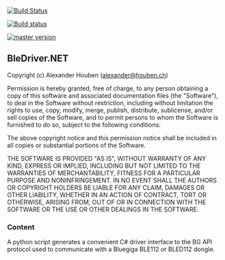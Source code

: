 
[![Build Status](https://travis-ci.org/ahouben/BleDriver.NET.svg?branch=master)](https://travis-ci.org/ahouben/BleDriver.NET)

[![Build status](https://ci.appveyor.com/api/projects/status/299v7rc0micdmxnc?svg=true)](https://ci.appveyor.com/project/ahouben/bledriver-net)

[![master version](http://img.shields.io/myget/bledriver-feed/v/BgApiDriver.svg?style=flat)](https://www.myget.org/feed/Packages/bledriver-feed)

## BleDriver.NET

Copyright (c) Alexander Houben (alexander@houben.ch)

Permission is hereby granted, free of charge, to any person obtaining a copy of
this software and associated documentation files (the "Software"), to deal in
the Software without restriction, including without limitation the rights to
use, copy, modify, merge, publish, distribute, sublicense, and/or sell copies
of the Software, and to permit persons to whom the Software is furnished to do
so, subject to the following conditions:

The above copyright notice and this permission notice shall be included in all
copies or substantial portions of the Software.

THE SOFTWARE IS PROVIDED "AS IS", WITHOUT WARRANTY OF ANY KIND, EXPRESS OR
IMPLIED, INCLUDING BUT NOT LIMITED TO THE WARRANTIES OF MERCHANTABILITY,
FITNESS FOR A PARTICULAR PURPOSE AND NONINFRINGEMENT. IN NO EVENT SHALL THE
AUTHORS OR COPYRIGHT HOLDERS BE LIABLE FOR ANY CLAIM, DAMAGES OR OTHER
LIABILITY, WHETHER IN AN ACTION OF CONTRACT, TORT OR OTHERWISE, ARISING FROM,
OUT OF OR IN CONNECTION WITH THE SOFTWARE OR THE USE OR OTHER DEALINGS IN THE
SOFTWARE.

### Content

A python script generates a convenient C# driver interface to the BG API
protocol used to communicate with a Bluegiga BLE112 or BLED112 dongle.

